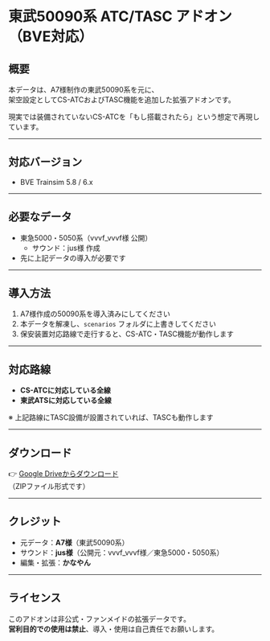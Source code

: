 # 東武50090系 ATC/TASC アドオン（BVE対応）

## 概要

本データは、A7様制作の東武50090系を元に、  
架空設定としてCS-ATCおよびTASC機能を追加した拡張アドオンです。

現実では装備されていないCS-ATCを「もし搭載されたら」という想定で再現しています。

---

## 対応バージョン

- BVE Trainsim 5.8 / 6.x

---

## 必要なデータ

- 東急5000・5050系（vvvf_vvvf様 公開）
  - サウンド：jus様 作成
- 先に上記データの導入が必要です

---

## 導入方法

1. A7様作成の50090系を導入済みにしてください
2. 本データを解凍し、`scenarios` フォルダに上書きしてください
3. 保安装置対応路線で走行すると、CS-ATC・TASC機能が動作します

---

## 対応路線

- **CS-ATCに対応している全線**  
- **東武ATSに対応している全線**

※ 上記路線にTASC設備が設置されていれば、TASCも動作します

---

## ダウンロード

👉 [Google Driveからダウンロード](https://drive.google.com/file/d/1prgJx_hGEt5gBeyBuL0jyFHwv97kYAJF/view?usp=drive_link)  
（ZIPファイル形式です）

---

## クレジット

- 元データ：**A7様**（東武50090系）
- サウンド：**jus様**（公開元：vvvf_vvvf様／東急5000・5050系）
- 編集・拡張：**かなやん**

---

## ライセンス

このアドオンは非公式・ファンメイドの拡張データです。  
**営利目的での使用は禁止**、導入・使用は自己責任でお願いします。
